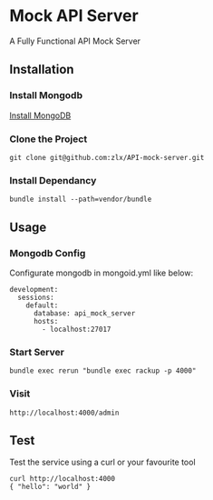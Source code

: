# Mock API Server

A Fully Functional API Mock Server

## Installation

### Install Mongodb

   [Install MongoDB](http://docs.mongodb.org/manual/installation/)

### Clone the Project

    git clone git@github.com:zlx/API-mock-server.git

### Install Dependancy

    bundle install --path=vendor/bundle


## Usage

### Mongodb Config

Configurate mongodb in mongoid.yml like below:
   
    development:
      sessions:
        default:
          database: api_mock_server
          hosts: 
            - localhost:27017

### Start Server

    bundle exec rerun "bundle exec rackup -p 4000"

### Visit

    http://localhost:4000/admin

## Test

Test the service using a curl or your favourite tool

    curl http://localhost:4000
    { "hello": "world" }


